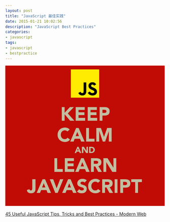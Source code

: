 ```yaml
---
layout: post
title: "JavaScript 最佳实践"
date: 2015-01-21 10:02:56
description: "JavaScript Best Practices"
categories:
- javascript
tags:
- javascript
- bestpractice
---
```

![](/img/2015-01-21-JavaScript-Best-Practices-001.jpg)

[45 Useful JavaScript Tips, Tricks and Best Practices - Modern Web](http://modernweb.com/2013/12/23/45-useful-javascript-tips-tricks-and-best-practices/)
